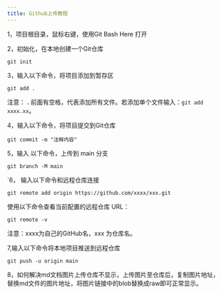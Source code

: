 ```yaml
---
title: Github上传教程
---
```




1，项目根目录，鼠标右键，使用Git Bash Here 打开

2，初始化，在本地创建一个Git仓库

```
git init
```

3，输入以下命令，将项目添加到暂存区

```
git add .
```

注意： **.** 前面有空格，代表添加所有文件。若添加单个文件输入：`git add xxxx.xx`。

4，输入以下命令，将项目提交到Git仓库

```
git commit -m "注释内容"
```

5，输入 以下命令，上传到 main 分支

```
git branch -M main
```

`6， 输入以下命令和远程仓库连接

```
git remote add origin https://github.com/xxxx/xxx.git
```

使用以下命令查看当前配置的远程仓库 URL：

```
git remote -v
```

注意：xxxx为自己的GitHub名，xxx 为仓库名。

7,输入以下命令将本地项目推送到远程仓库

```
git push -u origin main
```

8，如何解决md文档图片上传仓库不显示，上传图片至仓库后，复制图片地址，替换md文件的图片地址，将图片链接中的blob替换成raw即可正常显示。